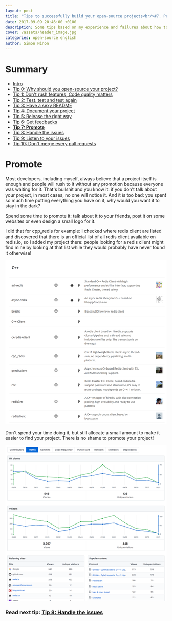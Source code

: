 ```yaml
---
layout: post
title: "Tips to successfully build your open-source projects<br/>#7. Promote"
date: 2017-09-09 20:46:00 +0100
description: Some tips based on my experience and failures about how to successfully build an open-source project
cover: /assets/header_image.jpg
categories: open-source english
author: Simon Ninon
---
```


# Summary
* [Intro](/2017/09/09/tips-to-build-your-open-source-projects-intro.html)
* [Tip 0: Why should you open-source your project?](/2017/09/09/tips-to-build-your-open-source-projects-tip00-why.html)
* [Tip 1: Don't rush features, Code quality matters](/2017/09/09/tips-to-build-your-open-source-projects-tip01-quality.html)
* [Tip 2: Test, test and test again](/2017/09/09/tips-to-build-your-open-source-projects-tip02-test.html)
* [Tip 3: Have a sexy README](/2017/09/09/tips-to-build-your-open-source-projects-tip03-sexy-readme.html)
* [Tip 4: Document your project](/2017/09/09/tips-to-build-your-open-source-projects-tip04-document.html)
* [Tip 5: Release the right way](/2017/09/09/tips-to-build-your-open-source-projects-tip05-release.html)
* [Tip 6: Get feedbacks](/2017/09/09/tips-to-build-your-open-source-projects-tip06-feedbacks.html)
* **[Tip 7: Promote](/2017/09/09/tips-to-build-your-open-source-projects-tip07-promote.html)**
* [Tip 8: Handle the issues](/2017/09/09/tips-to-build-your-open-source-projects-tip08-handle-issues.html)
* [Tip 9: Listen to your issues](/2017/09/09/tips-to-build-your-open-source-projects-tip09-listen-issues.html)
* [Tip 10: Don't merge every pull requests](/2017/09/09/tips-to-build-your-open-source-projects-tip10-pull-requests.html)


# Promote
Most developers, including myself, always believe that a project itself is enough and people will rush to it without any promotion because everyone was waiting for it.
That's bullshit and you know it: if you don't talk about your project, in most cases, no one will notice it.
And it is too bad: you spent so much time putting everything you have on it, why would you want it to stay in the dark?

Spend some time to promote it: talk about it to your friends, post it on some websites or even design a small logo for it.

I did that for cpp_redis for example: I checked where redis client are listed and discovered that there is an official list of all redis client available on redis.io, so I added my project there: people looking for a redis client might find mine by looking at that list while they would probably have never found it otherwise!

<img src="/assets/tips_to_build_your_open_source_projects/promote.png" title="promote"/>

Don't spend your time doing it, but still allocate a small amount to make it easier to find your project. There is no shame to promote your project!

<img src="/assets/tips_to_build_your_open_source_projects/metrics.png" title="metrics"/>

### Read next tip: [Tip 8: Handle the issues](/2017/09/09/tips-to-build-your-open-source-projects-tip08-handle-issues.html)
